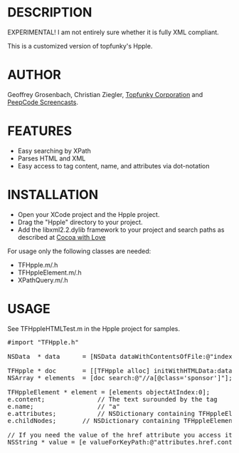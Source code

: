 # DESCRIPTION

EXPERIMENTAL! I am not entirely sure whether it is fully XML compliant.

This is a customized version of topfunky's Hpple.

# AUTHOR

Geoffrey Grosenbach, Christian Ziegler, [Topfunky Corporation](http://topfunky.com) and [PeepCode Screencasts](http://peepcode.com).

# FEATURES

* Easy searching by XPath
* Parses HTML and XML
* Easy access to tag content, name, and attributes via dot-notation

# INSTALLATION

* Open your XCode project and the Hpple project.
* Drag the "Hpple" directory to your project.
* Add the libxml2.2.dylib framework to your project and search paths as described at [Cocoa with Love](http://cocoawithlove.com/2008/10/using-libxml2-for-parsing-and-xpath.html)

For usage only the following classes are needed:
* TFHpple.m/.h
* TFHppleElement.m/.h
* XPathQuery.m/.h

# USAGE

See TFHppleHTMLTest.m in the Hpple project for samples.

<pre>
#import "TFHpple.h"

NSData  * data      = [NSData dataWithContentsOfFile:@"index.html"];

TFHpple * doc       = [[TFHpple alloc] initWithHTMLData:data];
NSArray * elements  = [doc search:@"//a[@class='sponsor']"];

TFHppleElement * element = [elements objectAtIndex:0];
e.content;              // The text surounded by the tag
e.name;              	// "a"
e.attributes;           // NSDictionary containing TFHppleElements for the attributes
e.childNodes;		// NSDictionary containing TFHppleElements for the childNodes

// If you need the value of the href attribute you access it like this
NSString * value = [e valueForKeyPath:@"attributes.href.content"];

</pre>
